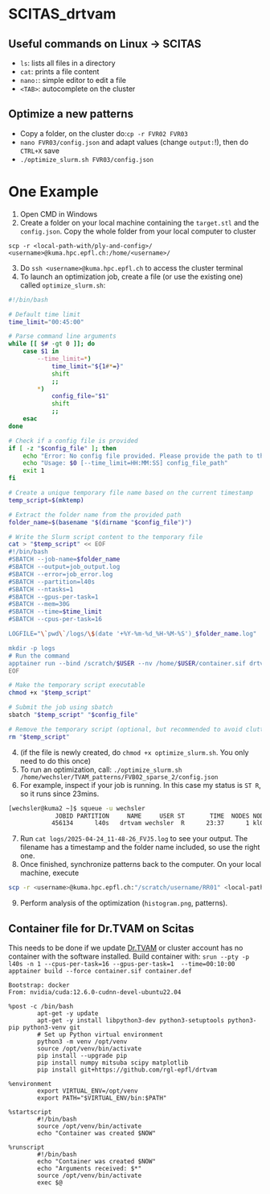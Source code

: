 # SCITAS_drtvam

## Useful commands on Linux -> SCITAS
* `ls`: lists all files in a directory
* `cat`: prints a file content
* `nano:`: simple editor to edit a file
* `<TAB>`: autocomplete on the cluster


## Optimize a new patterns
* Copy a folder, on the cluster do:`cp -r FVR02 FVR03`
* `nano FVR03/config.json` and adapt values (change `output:`!), then do `CTRL+X` save
* `./optimize_slurm.sh FVR03/config.json`


# One Example
1. Open CMD in Windows
2. Create a folder on your local machine containing the `target.stl` and the `config.json`. Copy the whole folder from your local computer to cluster
```
scp -r <local-path-with/ply-and-config>/ <username>@kuma.hpc.epfl.ch:/home/<username>/
```
3. Do `ssh <username>@kuma.hpc.epfl.ch` to access the cluster terminal
4. To launch an optimization job, create a file (or use the existing one) called `optimize_slurm.sh`:
```bash
#!/bin/bash

# Default time limit
time_limit="00:45:00"

# Parse command line arguments
while [[ $# -gt 0 ]]; do
    case $1 in
        --time_limit=*)
            time_limit="${1#*=}"
            shift
            ;;
        *)
            config_file="$1"
            shift
            ;;
    esac
done

# Check if a config file is provided
if [ -z "$config_file" ]; then
    echo "Error: No config file provided. Please provide the path to the config file."
    echo "Usage: $0 [--time_limit=HH:MM:SS] config_file_path"
    exit 1
fi

# Create a unique temporary file name based on the current timestamp
temp_script=$(mktemp)

# Extract the folder name from the provided path
folder_name=$(basename "$(dirname "$config_file")")

# Write the Slurm script content to the temporary file
cat > "$temp_script" << EOF
#!/bin/bash
#SBATCH --job-name=$folder_name
#SBATCH --output=job_output.log
#SBATCH --error=job_error.log
#SBATCH --partition=l40s
#SBATCH --ntasks=1
#SBATCH --gpus-per-task=1
#SBATCH --mem=30G
#SBATCH --time=$time_limit
#SBATCH --cpus-per-task=16

LOGFILE="\`pwd\`/logs/\$(date '+%Y-%m-%d_%H-%M-%S')_$folder_name.log"

mkdir -p logs
# Run the command
apptainer run --bind /scratch/$USER --nv /home/$USER/container.sif drtvam \$1 >> "\$LOGFILE" 2>&1
EOF

# Make the temporary script executable
chmod +x "$temp_script"

# Submit the job using sbatch
sbatch "$temp_script" "$config_file"

# Remove the temporary script (optional, but recommended to avoid clutter)
rm "$temp_script"

```
4. (if the file is newly created, do `chmod +x optimize_slurm.sh`. You only need to do this once)
5. To run an optimization, call: `./optimize_slurm.sh /home/wechsler/TVAM_patterns/FVB02_sparse_2/config.json`
6. For example, inspect if your job is running. In this case my status is `ST R`, so it runs since 23mins.
```bash
[wechsler@kuma2 ~]$ squeue -u wechsler
             JOBID PARTITION     NAME     USER ST       TIME  NODES NODELIST(REASON)
            456134      l40s   drtvam wechsler  R      23:37      1 kl001
```
7. Run `cat logs/2025-04-24_11-48-26_FVJ5.log` to see your output. The filename has a timestamp and the folder name included, so use the right one.
8. Once finished, synchronize patterns back to the computer. On your local machine, execute 
```bash
scp -r <username>@kuma.hpc.epfl.ch:"/scratch/username/RR01" <local-path>/<where-you-want>
```
9. Perform analysis of the optimization (`histogram.png`, patterns).


## Container file for Dr.TVAM on Scitas
This needs to be done if we update [Dr.TVAM](https://github.com/rgl-epfl/drtvam) or cluster account has no container with the software installed.
Build container with: `srun --pty -p l40s -n 1 --cpus-per-task=16 --gpus-per-task=1  --time=00:10:00 apptainer build --force container.sif container.def`
```
Bootstrap: docker
From: nvidia/cuda:12.6.0-cudnn-devel-ubuntu22.04

%post -c /bin/bash
        apt-get -y update
        apt-get -y install libpython3-dev python3-setuptools python3-pip python3-venv git
        # Set up Python virtual environment
        python3 -m venv /opt/venv
        source /opt/venv/bin/activate
        pip install --upgrade pip
        pip install numpy mitsuba scipy matplotlib
        pip install git+https://github.com/rgl-epfl/drtvam

%environment
        export VIRTUAL_ENV=/opt/venv
        export PATH="$VIRTUAL_ENV/bin:$PATH"

%startscript
        #!/bin/bash
        source /opt/venv/bin/activate
        echo "Container was created $NOW"

%runscript
        #!/bin/bash
        echo "Container was created $NOW"
        echo "Arguments received: $*"
        source /opt/venv/bin/activate
        exec $@
```

